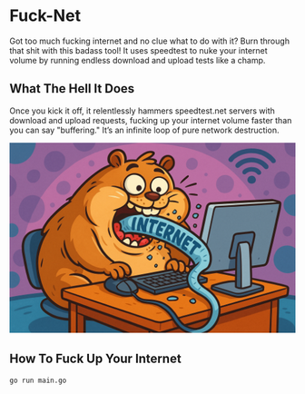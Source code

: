 # Fuck-Net

Got too much fucking internet and no clue what to do with it? Burn through that shit with this badass tool! It uses speedtest to nuke your internet volume by running endless download and upload tests like a champ.

## What The Hell It Does
Once you kick it off, it relentlessly hammers speedtest.net servers with download and upload requests, fucking up your internet volume faster than you can say "buffering." It’s an infinite loop of pure network destruction.

![Demo](fuck-net-demo.png)

## How To Fuck Up Your Internet

```bash
go run main.go



